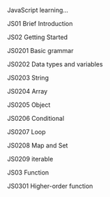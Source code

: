 JavaScript learning...

JS01 	Brief Introduction

JS02 	Getting Started

JS0201	Basic grammar

JS0202 	Data types and variables

JS0203	String

JS0204 	Array

JS0205 	Object

JS0206 	Conditional

JS0207 	Loop

JS0208 	Map and Set

JS0209	iterable

JS03 	Function

JS0301 	Higher-order function
